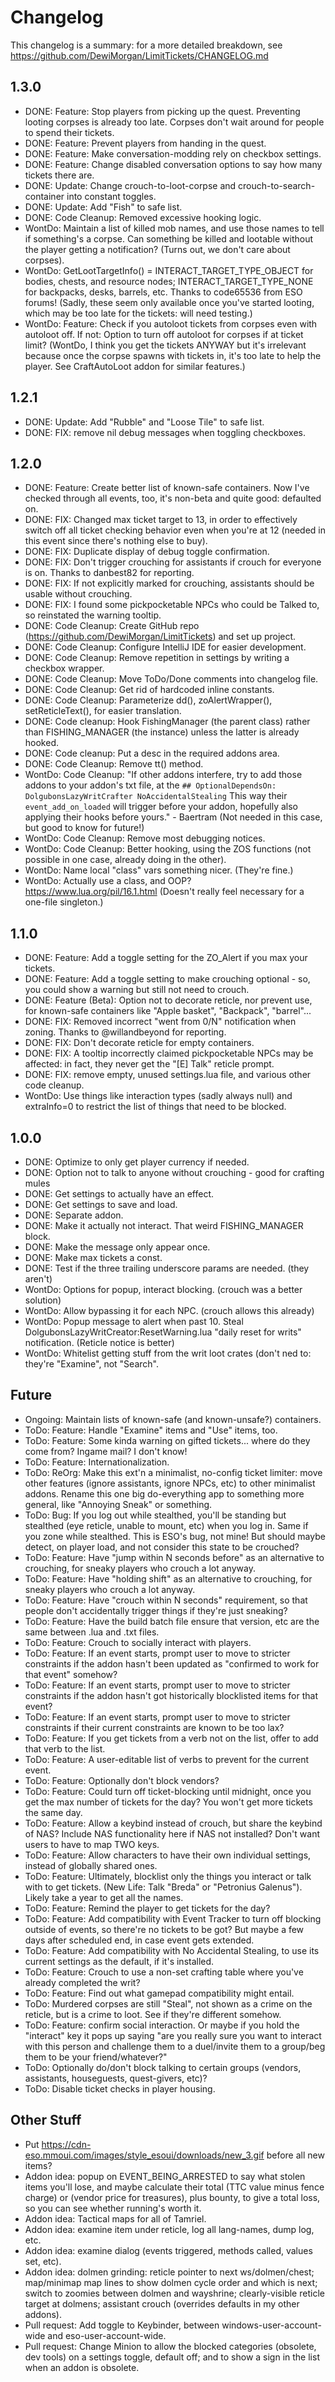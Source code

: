 Changelog
=========
This changelog is a summary: for a more detailed breakdown, see https://github.com/DewiMorgan/LimitTickets/CHANGELOG.md


1.3.0
-----
* DONE: Feature: Stop players from picking up the quest. Preventing looting corpses is already too late. Corpses don't wait around for people to spend their tickets. 
* DONE: Feature: Prevent players from handing in the quest. 
* DONE: Feature: Make conversation-modding rely on checkbox settings.
* DONE: Feature: Change disabled conversation options to say how many tickets there are.
* DONE: Update: Change crouch-to-loot-corpse and crouch-to-search-container into constant toggles. 
* DONE: Update: Add "Fish" to safe list.
* DONE: Code Cleanup: Removed excessive hooking logic.
* WontDo: Maintain a list of killed mob names, and use those names to tell if something's a corpse. Can something be killed and lootable without the player getting a notification? (Turns out, we don't care about corpses).
* WontDo: GetLootTargetInfo() = INTERACT_TARGET_TYPE_OBJECT for bodies, chests, and resource nodes; INTERACT_TARGET_TYPE_NONE for backpacks, desks, barrels, etc. Thanks to code65536 from ESO forums! (Sadly, these seem only available once you've started looting, which may be too late for the tickets: will need testing.)
* WontDo: Feature: Check if you autoloot tickets from corpses even with autoloot off. If not: Option to turn off autoloot for corpses if at ticket limit? (WontDo, I think you get the tickets ANYWAY but it's irrelevant because once the corpse spawns with tickets in, it's too late to help the player. See CraftAutoLoot addon for similar features.)

1.2.1
-----
* DONE: Update: Add "Rubble" and "Loose Tile" to safe list.
* DONE: FIX: remove nil debug messages when toggling checkboxes.

1.2.0
-----
* DONE: Feature: Create better list of known-safe containers. Now I've checked through all events, too, it's non-beta and quite good: defaulted on.
* DONE: FIX: Changed max ticket target to 13, in order to effectively switch off all ticket checking behavior even when you're at 12 (needed in this event since there's nothing else to buy).
* DONE: FIX: Duplicate display of debug toggle confirmation.
* DONE: FIX: Don't trigger crouching for assistants if crouch for everyone is on. Thanks to danbest82 for reporting.
* DONE: FIX: If not explicitly marked for crouching, assistants should be usable without crouching.
* DONE: FIX: I found some pickpocketable NPCs who could be Talked to, so reinstated the warning tooltip.
* DONE: Code Cleanup: Create GitHub repo (https://github.com/DewiMorgan/LimitTickets) and set up project.
* DONE: Code Cleanup: Configure IntelliJ IDE for easier development.
* DONE: Code Cleanup: Remove repetition in settings by writing a checkbox wrapper.
* DONE: Code Cleanup: Move ToDo/Done comments into changelog file.
* DONE: Code Cleanup: Get rid of hardcoded inline constants.
* DONE: Code Cleanup: Parameterize dd(), zoAlertWrapper(), setReticleText(), for easier translation.
* DONE: Code cleanup: Hook FishingManager (the parent class) rather than FISHING_MANAGER (the instance) unless the latter is already hooked.
* DONE: Code cleanup: Put a desc in the required addons area.
* DONE: Code Cleanup: Remove tt() method.
* WontDo: Code Cleanup: "If other addons interfere, try to add those addons to your addon's txt file, at the `## OptionalDependsOn: DolgubonsLazyWritCrafter NoAccidentalStealing`
  This way their `event_add_on_loaded` will trigger before your addon, hopefully also applying their hooks before yours." - Baertram (Not needed in this case, but good to know for future!)
* WontDo: Code Cleanup: Remove most debugging notices.
* WontDo: Code Cleanup: Better hooking, using the ZOS functions (not possible in one case, already doing in the other).
* WontDo: Name local "class" vars something nicer. (They're fine.)
* WontDo: Actually use a class, and OOP? https://www.lua.org/pil/16.1.html (Doesn't really feel necessary for a one-file singleton.)

1.1.0
-----
* DONE: Feature: Add a toggle setting for the ZO_Alert if you max your tickets.
* DONE: Feature: Add a toggle setting to make crouching optional - so, you could show a warning but still not need to crouch.
* DONE: Feature (Beta): Option not to decorate reticle, nor prevent use, for known-safe containers like "Apple basket", "Backpack", "barrel"...
* DONE: FIX: Removed incorrect "went from 0/N" notification when zoning. Thanks to @willandbeyond for reporting.
* DONE: FIX: Don't decorate reticle for empty containers.
* DONE: FIX: A tooltip incorrectly claimed pickpocketable NPCs may be affected: in fact, they never get the "[E] Talk" reticle prompt.
* DONE: FIX: remove empty, unused settings.lua file, and various other code cleanup.
* WontDo: Use things like interaction types (sadly always null) and extraInfo=0 to restrict the list of things that need to be blocked.

1.0.0
-----
* DONE: Optimize to only get player currency if needed.
* DONE: Option not to talk to anyone without crouching - good for crafting mules
* DONE: Get settings to actually have an effect.
* DONE: Get settings to save and load.
* DONE: Separate addon.
* DONE: Make it actually not interact. That weird FISHING_MANAGER block.
* DONE: Make the message only appear once.
* DONE: Make max tickets a const.
* DONE: Test if the three trailing underscore params are needed. (they aren't)
* WontDo: Options for popup, interact blocking. (crouch was a better solution)
* WontDo: Allow bypassing it for each NPC. (crouch allows this already)
* WontDo: Popup message to alert when past 10. Steal DolgubonsLazyWritCreator:ResetWarning.lua "daily reset for writs" notification. (Reticle notice is better)
* WontDo: Whitelist getting stuff from the writ loot crates (don't ned to: they're "Examine", not "Search".

Future
------
* Ongoing: Maintain lists of known-safe (and known-unsafe?) containers.
* ToDo: Feature: Handle "Examine" items and "Use" items, too.
* ToDo: Feature: Some kinda warning on gifted tickets... where do they come from? Ingame mail? I don't know!
* ToDo: Feature: Internationalization.
* ToDo: ReOrg: Make this ext'n a minimalist, no-config ticket limiter: move other features (ignore assistants, ignore NPCs, etc) to other minimalist addons. Rename this one big do-everything app to something more general, like "Annoying Sneak" or something.
* ToDo: Bug: If you log out while stealthed, you'll be standing but stealthed (eye reticle, unable to mount, etc) when you log in. Same if you zone while stealthed. This is ESO's bug, not mine! But should maybe detect, on player load, and not consider this state to be crouched?
* ToDo: Feature: Have "jump within N seconds before" as an alternative to crouching, for sneaky players who crouch a lot anyway.
* ToDo: Feature: Have "holding shift" as an alternative to crouching, for sneaky players who crouch a lot anyway.
* ToDo: Feature: Have "crouch within N seconds" requirement, so that people don't accidentally trigger things if they're just sneaking?
* ToDo: Feature: Have the build batch file ensure that version, etc are the same between .lua and .txt files.
* ToDo: Feature: Crouch to socially interact with players.
* ToDo: Feature: If an event starts, prompt user to move to stricter constraints if the addon hasn't been updated as "confirmed to work for that event" somehow?
* ToDo: Feature: If an event starts, prompt user to move to stricter constraints if the addon hasn't got historically blocklisted items for that event?
* ToDo: Feature: If an event starts, prompt user to move to stricter constraints if their current constraints are known to be too lax?
* ToDo: Feature: If you get tickets from a verb not on the list, offer to add that verb to the list.
* ToDo: Feature: A user-editable list of verbs to prevent for the current event.
* ToDo: Feature: Optionally don't block vendors?
* ToDo: Feature: Could turn off ticket-blocking until midnight, once you get the max number of tickets for the day? You won't get more tickets the same day.
* ToDo: Feature: Allow a keybind instead of crouch, but share the keybind of NAS? Include NAS functionality here if NAS not installed? Don't want users to have to map TWO keys.
* ToDo: Feature: Allow characters to have their own individual settings, instead of globally shared ones.
* ToDo: Feature: Ultimately, blocklist only the things you interact or talk with to get tickets. (New Life: Talk "Breda" or "Petronius Galenus"). Likely take a year to get all the names.
* ToDo: Feature: Remind the player to get tickets for the day?
* ToDo: Feature: Add compatibility with Event Tracker to turn off blocking outside of events, so there're no tickets to be got? But maybe a few days after scheduled end, in case event gets extended.
* ToDo: Feature: Add compatibility with No Accidental Stealing, to use its current settings as the default, if it's installed.
* ToDo: Feature: Crouch to use a non-set crafting table where you've already completed the writ?
* ToDo: Feature: Find out what gamepad compatibility might entail.
* ToDo: Murdered corpses are still "Steal", not shown as a crime on the reticle, but is a crime to loot. See if they're different somehow.
* ToDo: Feature: confirm social interaction. Or maybe if you hold the "interact" key it pops up saying "are you really sure you want to interact with this person and challenge them to a duel/invite them to a group/beg them to be your friend/whatever?"
* ToDo: Optionally do/don't block talking to certain groups (vendors, assistants, houseguests, quest-givers, etc)?
* ToDo: Disable ticket checks in player housing.

Other Stuff
-----------
* Put https://cdn-eso.mmoui.com/images/style_esoui/downloads/new_3.gif before all new items?
* Addon idea: popup on EVENT_BEING_ARRESTED to say what stolen items you'll lose, and maybe calculate their total (TTC value minus fence charge) or (vendor price for treasures), plus bounty, to give a total loss, so you can see whether running's worth it.
* Addon idea: Tactical maps for all of Tamriel.
* Addon idea: examine item under reticle, log all lang-names, dump log, etc.
* Addon idea: examine dialog (events triggered, methods called, values set, etc).
* Addon idea: dolmen grinding: reticle pointer to next ws/dolmen/chest; map/minimap map lines to show dolmen cycle order and which is next; switch to zoomies between dolmen and wayshrine; clearly-visible reticle target at dolmens; assistant crouch (overrides defaults in my other addons).
* Pull request: Add toggle to Keybinder, between windows-user-account-wide and eso-user-account-wide.
* Pull request: Change Minion to allow the blocked categories (obsolete, dev tools) on a settings toggle, default off; and to show a sign in the list when an addon is obsolete.
